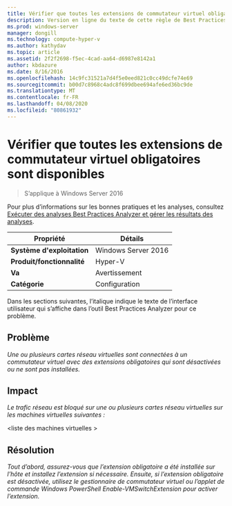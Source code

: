 ```yaml
---
title: Vérifier que toutes les extensions de commutateur virtuel obligatoires sont disponibles
description: Version en ligne du texte de cette règle de Best Practices Analyzer.
ms.prod: windows-server
manager: dongill
ms.technology: compute-hyper-v
ms.author: kathydav
ms.topic: article
ms.assetid: 2f2f2698-f5ec-4cad-aa64-d6987e8142a1
author: kbdazure
ms.date: 8/16/2016
ms.openlocfilehash: 14c9fc31521a7d4f5e0eed821c0cc49dcfe74e69
ms.sourcegitcommit: b00d7c8968c4adc8f699dbee694afe6ed36bc9de
ms.translationtype: MT
ms.contentlocale: fr-FR
ms.lasthandoff: 04/08/2020
ms.locfileid: "80861932"
---
```

# <a name="ensure-that-all-mandatory-virtual-switch-extensions-are-available"></a>Vérifier que toutes les extensions de commutateur virtuel obligatoires sont disponibles

>S’applique à Windows Server 2016

Pour plus d’informations sur les bonnes pratiques et les analyses, consultez [Exécuter des analyses Best Practices Analyzer et gérer les résultats des analyses](https://go.microsoft.com/fwlink/p/?LinkID=223177).  
  
|Propriété|Détails|  
|-|-|  
|**Système d'exploitation**|Windows Server 2016|  
|**Produit/fonctionnalité**|Hyper-V|  
|**Va**|Avertissement|  
|**Catégorie**|Configuration|  
  
Dans les sections suivantes, l’italique indique le texte de l’interface utilisateur qui s’affiche dans l’outil Best Practices Analyzer pour ce problème.  
  
## <a name="issue"></a>Problème  
*Une ou plusieurs cartes réseau virtuelles sont connectées à un commutateur virtuel avec des extensions obligatoires qui sont désactivées ou ne sont pas installées.*  
  
## <a name="impact"></a>Impact  
*Le trafic réseau est bloqué sur une ou plusieurs cartes réseau virtuelles sur les machines virtuelles suivantes :*  
  
\<liste des machines virtuelles >  
  
## <a name="resolution"></a>Résolution  
*Tout d’abord, assurez-vous que l’extension obligatoire a été installée sur l’hôte et installez l’extension si nécessaire. Ensuite, si l’extension obligatoire est désactivée, utilisez le gestionnaire de commutateur virtuel ou l’applet de commande Windows PowerShell Enable-VMSwitchExtension pour activer l’extension.*  
  


